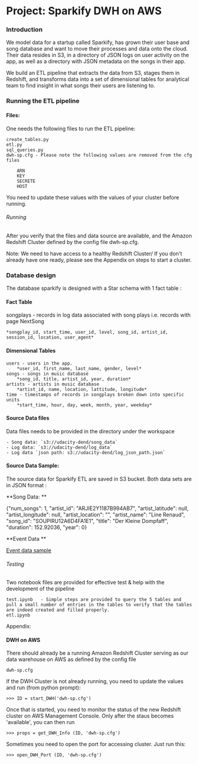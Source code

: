 # Project: Sparkify  DWH on AWS

### Introduction

We model data for a startup called Sparkify, has grown their user base and song database and want to move their processes and data onto the cloud. Their data resides in S3, in a directory of JSON logs on user activity on the app, as well as a directory with JSON metadata on the songs in their app. 

We build an ETL pipeline that extracts the data from S3, stages them in Redshift, and transforms data into a set of dimensional tables for analytical team to find insight in what songs their users are listening to.  

### Running the ETL pipeline

#### Files:

One needs the following files to run the ETL pipeline:

    create_tables.py
    etl.py
    sql_queries.py
    dwh-sp.cfg - Please note the following values are removed from the cfg files
    
        ARN
        KEY 
        SECRETE 
        HOST 
        
You need to update these values with the values of your cluster before running.
    

###### Running 

After you verify that the files and data source are available, and the Amazon Redshift Cluster defined by the config file dwh-sp.cfg.

Note: We need to have access to a healthy Redshift Cluster/  If you don't already have one ready, please see the Appendix on steps to start a cluster.


### Database design

The database sparkify is designed with a Star schema with 1 fact table : 


#### Fact Table

songplays - records in log data associated with song plays i.e. records with page NextSong

    *songplay_id, start_time, user_id, level, song_id, artist_id, session_id, location, user_agent*

#### Dimensional Tables
    users - users in the app.
        *user_id, first_name, last_name, gender, level*
    songs - songs in music database
        *song_id, title, artist_id, year, duration*
    artists - artists in music database
        *artist_id, name, location, lattitude, longitude*
    time - timestamps of records in songplays broken down into specific units
        *start_time, hour, day, week, month, year, weekday*

#### Source Data files

Data files needs to be provided in the directory under the workspace

    - Song data: `s3://udacity-dend/song_data`
    - Log data: `s3://udacity-dend/log_data`
    - Log data `json path: s3://udacity-dend/log_json_path.json`

#### Source Data Sample:

The source data for Sparkify ETL are saved in S3 bucket.  Both data sets are in JSON format :

**Song Data: **

{"num_songs": 1, "artist_id": "ARJIE2Y1187B994AB7", "artist_latitude": null, "artist_longitude": null, "artist_location": "", "artist_name": "Line Renaud", "song_id": "SOUPIRU12A6D4FA1E1", "title": "Der Kleine Dompfaff", "duration": 152.92036, "year": 0}

**Event Data **

<a href='staging_events_data_sample.PNG'>Event data sample</a>


###### Testing 

Two notebook files are provided for effective test & help with the development of the pipeline

    test.ipynb   - Simple steps are provided to query the 5 tables and pull a small number of entries in the tables to verify that the tables are indeed created and filled properly.
    etl.ipynb   


Appendix:

#### DWH on AWS

There should already be a running Amazon Redshift Cluster serving as our data warehouse on AWS as defined by the config file

    dwh-sp.cfg
    
If the DWH Cluster is not already running, you need to update the values and run (from python prompt):

    >>> ID = start_DWH('dwh-sp.cfg')
    
Once that is started, you need to monitor the status of the new Redshift cluster on AWS Management Console.  Only after the staus becomes 'available', you can then run

    >>> props = get_DWH_Info (ID, 'dwh-sp.cfg')
    
Sometimes you need to open the port for accessing cluster.   Just run this:  

    >>> open_DWH_Port (ID, 'dwh-sp.cfg')

